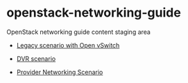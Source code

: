 openstack-networking-guide
==========================

OpenStack networking guide content staging area

* [Legacy scenario with Open vSwitch](scenario-legacy-ovs/scenario-legacy-ovs.md)

* [DVR scenario](https://github.com/ionosphere80/openstack-networking-guide/blob/master/scenario-dvr/scenario-dvr.md)

* [Provider Networking
  Scenario](scenario-providernet/scenario-providernet.md)
